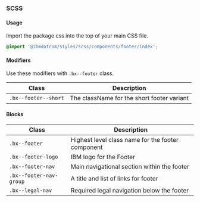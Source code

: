### SCSS

#### Usage

Import the package css into the top of your main CSS file.

```css
@import '@ibmdotcom/styles/scss/components/footer/index';
```

#### Modifiers

Use these modifiers with `.bx--footer` class.

| Class                | Description                                |
| -------------------- | ------------------------------------------ |
| `.bx--footer--short` | The className for the short footer variant |

#### Blocks

| Class                   | Description                                       |
| ----------------------- | ------------------------------------------------- |
| `.bx--footer`           | Highest level class name for the footer component |
| `.bx--footer-logo`      | IBM logo for the Footer                           |
| `.bx--footer-nav`       | Main navigational section within the footer       |
| `.bx--footer-nav-group` | A title and list of links for footer              |
| `.bx--legal-nav`        | Required legal navigation below the footer        |
